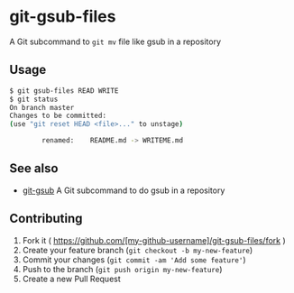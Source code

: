 # git-gsub-files

A Git subcommand to `git mv` file like gsub in a repository

## Usage

```sh
$ git gsub-files READ WRITE
$ git status
On branch master
Changes to be committed:
(use "git reset HEAD <file>..." to unstage)

        renamed:    README.md -> WRITEME.md
```

## See also

- [git-gsub](https://github.com/fujimura/git-gsub) A Git subcommand to do gsub in a repository

## Contributing

1. Fork it ( https://github.com/[my-github-username]/git-gsub-files/fork )
2. Create your feature branch (`git checkout -b my-new-feature`)
3. Commit your changes (`git commit -am 'Add some feature'`)
4. Push to the branch (`git push origin my-new-feature`)
5. Create a new Pull Request
